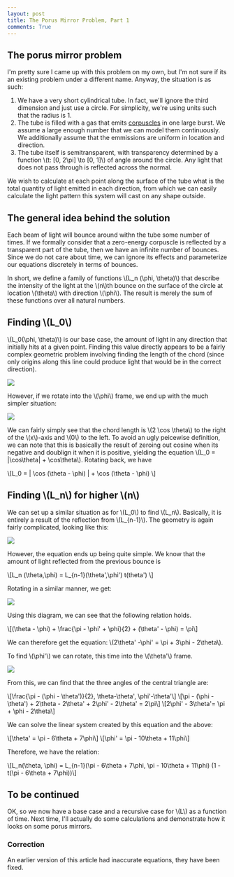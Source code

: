 ```yaml
---
layout: post
title: The Porus Mirror Problem, Part 1
comments: True
---
```


## The porus mirror problem

I'm pretty sure I came up with this problem on my own, but I'm not sure if its an existing problem under a different name. Anyway, the situation is as such:

1. We have a very short cylindrical tube. In fact, we'll ignore the third dimension and just use a circle. For simplicity, we're using units such that the radius is 1.
2. The tube is filled with a gas that emits [corpuscles](https://en.wikipedia.org/wiki/Corpuscular_theory_of_light) in one large burst. We assume a large enough number that we can model them continuously. We additionally assume that the emmissions are uniform in location and direction.
3. The tube itself is semitransparent, with transparency determined by a function \\(t: [0, 2\pi] \to [0, 1]\\) of angle around the circle. Any light that does not pass through is reflected across the normal.

We wish to calculate at each point along the surface of the tube what is the total quantity of light emitted in each direction, from which we can easily calculate the light pattern this system will cast on any shape outside.

<!--end excerpt-->

## The general idea behind the solution

Each beam of light will bounce around withn the tube some number of times. If we formally consider that a zero-energy corpuscle is reflected by a transparent part of the tube, then we have an infinite number of bounces. Since we do not care about time, we can ignore its effects and parameterize our equations discretely in terms of bounces.

In short, we define a family of functions \\(L_n (\phi, \theta)\\) that describe the intensity of the light at the \\(n\\)th bounce on the surface of the circle at location \\(\theta\\) with direction \\(\phi\\). The result is merely the sum of these functions over all natural numbers.

## Finding \\(L_0\\)

\\(L_0(\phi, \theta)\\) is our base case, the amount of light in any direction that initially hits at a given point. Finding this value directly appears to be a fairly complex geometric problem involving finding the length of the chord (since only origins along this line could produce light that would be in the correct direction).

<img src="/resources/2016-05-29/L0.png"/>

However, if we rotate into the \\(\phi\\) frame, we end up with the much simpler situation:

<img src="/resources/2016-05-29/L0-phi.png" />

We can fairly simply see that the chord length is \\(2 \cos \theta\\) to the right of the \\(x\\)-axis and \\(0\\) to the left. To avoid an ugly peicewise definition, we can note that this is basically the result of zeroing out cosine when its negative and doublign it when it is positive, yielding the equation \\(L_0 = \|\cos\theta\| + \cos\theta\\). Rotating back, we have

\\[L_0 = \| \cos (\theta - \phi) \| + \cos (\theta - \phi) \\]

## Finding \\(L_n\\) for higher \\(n\\)

We can set up a similar situation as for \\(L_0\\) to find \\(L_n\\). Basically, it is entirely a result of the reflection from \\(L_{n-1}\\). The geometry is again fairly complicated, looking like this:

<img src="/resources/2016-05-29/Ln.png" />

However, the equation ends up being quite simple. We know that the amount of light reflected from the previous bounce is

\\[L_n (\theta,\phi) = L_{n-1}(\theta',\phi') t(theta') \\]

Rotating in a similar manner, we get:

<img src="/resources/2016-05-29/Ln-phi.png" />

Using this diagram, we can see that the following relation holds.

\\[(\theta - \phi) + \frac{\pi - \phi' + \phi}{2} + (\theta' - \phi) = \pi\\]

We can therefore get the equation: \\(2\theta' -\phi' = \pi + 3\phi - 2\theta\\).

To find \\(\\phi'\\) we can rotate, this time into the \\(\theta'\\) frame.

<img src="/resources/2016-05-29/Ln-thetap.png"/>

From this, we can find that the three angles of the central triangle are:

\\[\frac{\pi - (\phi - \theta')}{2}, \theta-\theta', \phi'-\theta'\\]
\\[\pi - (\phi - \theta') + 2\theta - 2\theta' + 2\phi' - 2\theta' = 2\pi\\]
\\[2\phi' - 3\theta'= \pi + \phi - 2\theta\\]

We can solve the linear system created by this equation and the above:

\\[\theta' = \pi - 6\theta + 7\phi\\]
\\[\phi' = \pi - 10\theta + 11\phi\\]

Therefore, we have the relation:

\\[L_n(\theta, \phi) = L_{n-1}(\pi - 6\theta + 7\phi, \pi - 10\theta + 11\phi) (1 - t(\pi - 6\theta + 7\phi))\\]

## To be continued

OK, so we now have a base case and a recursive case for \\(L\\) as a function of time. Next time, I'll actually do some calculations and demonstrate how it looks on some porus mirrors.

### Correction

An earlier version of this article had inaccurate equations, they have been fixed.
